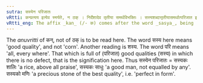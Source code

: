 ```yaml
---
sutra: सस्येन परिजातः
vRtti: कन्प्रत्यय इत्येव स्मर्यते, न ठक् । निर्देशादेव तृतीया समर्थविभक्तिः । सस्यशब्दात्तृतीयासमर्थात्परिजात इत्यस्मिन्नर्थे कन्प्रत्ययो भवति ॥
vRtti_eng: The affix _kan_ (/- क) comes after the word _sasya_, being in the third case in construction, when the sense is \"to supply richly with it\".
---
```

The _anuvritti_ of कन्, not of ठक् is to be read here. The word सस्य here means 'good quality', and not 'corn'. Another reading is शस्य. The word परि means 'all, every where'. That which is full of (परिजात) good qualities (सस्य) in which there is no defect, that is the signification here. Thus सस्येन परिजातः = सस्यकः शालिः 'a rice, above all praise', सस्यकः साधुः 'a good man, not equalled by any'. सस्यको मणिः 'a precious stone of the best quality', i.e. 'perfect in form'.
